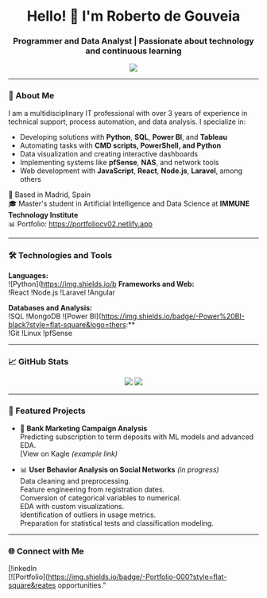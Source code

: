 <h1 align="center">Hello! 👋 I'm Roberto de Gouveia</h1>
<h3 align="center">Programmer and Data Analyst | Passionate about technology and continuous learning</h3>

<p align="center">
  <img src="https://readme-typing-svg.herokuapp.com?font=Fira+Code&size=22&pause=1000&center=true&vCenter=true&width=435&lines=Data+Analyst;Fullstack+Developer;Passionate+about+AI+and+Automation;Always+learning+and+creating" />
</p>

---

### 🚀 About Me

I am a multidisciplinary IT professional with over 3 years of experience in technical support, process automation, and data analysis. I specialize in:

- Developing solutions with **Python**, **SQL**, **Power BI**, and **Tableau**
- Automating tasks with **CMD scripts, PowerShell, and Python**
- Data visualization and creating interactive dashboards
- Implementing systems like **pfSense**, **NAS**, and network tools
- Web development with **JavaScript**, **React**, **Node.js**, **Laravel**, among others

📍 Based in Madrid, Spain  
🎓 Master's student in Artificial Intelligence and Data Science at **IMMUNE Technology Institute**  
📊 Portfolio: https://portfoliocv02.netlify.app

---

### 🛠️ Technologies and Tools

**Languages:**  
![Python](https://img.shields.io/b
**Frameworks and Web:**  
!React
!Node.js
!Laravel
!Angular

**Databases and Analysis:**  
!SQL
!MongoDB
![Power BI](https://img.shields.io/badge/-Power%20BI-black?style=flat-square&logo=thers:**  
!Git
!Linux
!pfSense

---

### 📈 GitHub Stats

<p align="center">
  <img src="https://github-readme-stats.vercel.app/api?username=Skorpion02&show_icons=true&theme=radical" />
  <img src="https://github-readme-streak-stats.herokuapp.com/?user=Skorpion02&theme=radical" />
</p>

---

### 📌 Featured Projects

- 🧠 **Bank Marketing Campaign Analysis**  
  Predicting subscription to term deposits with ML models and advanced EDA.  
  [View on Kagle *(example link)*

- 📊 **User Behavior Analysis on Social Networks** *(in progress)*  
  Data cleaning and preprocessing.  
  Feature engineering from registration dates.  
  Conversion of categorical variables to numerical.  
  EDA with custom visualizations.  
  Identification of outliers in usage metrics.  
  Preparation for statistical tests and classification modeling.

---

### 🌐 Connect with Me

[!inkedIn  
[![Portfolio](https://img.shields.io/badge/-Portfolio-000?style=flat-square&reates opportunities.”


